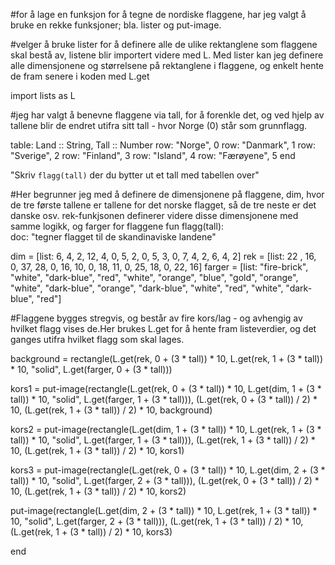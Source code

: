 #for å lage en funksjon for å tegne de nordiske flaggene, har jeg valgt å bruke en rekke funksjoner; bla. lister og put-image.

#velger å bruke lister for å definere alle de ulike rektanglene som flaggene skal bestå av, listene blir importert videre med L. Med lister kan jeg definere alle dimensjonene og størrelsene på rektanglene i flaggene, og enkelt hente de fram senere i koden med L.get

import lists as L 

#jeg har valgt å benevne flaggene via tall, for å forenkle det, og ved hjelp av tallene blir de endret utifra sitt tall - hvor Norge (0) står som grunnflagg.

table: Land :: String, Tall :: Number
 row: "Norge", 0
 row: "Danmark", 1
 row: "Sverige", 2
 row: "Finland", 3
 row: "Island", 4
 row: "Færøyene", 5
end

"Skriv `flagg(tall)` der du bytter ut et tall med tabellen over"

#Her begrunner jeg med å definere de dimensjonene på flaggene, dim, hvor de tre første tallene er tallene for det norske flagget, så de tre neste er det danske osv.  rek-funkjsonen definerer videre disse dimensjonene med samme logikk, og farger for flaggene
fun flagg(tall):  
 doc: "tegner flagget til de skandinaviske landene"

 dim = [list: 6, 4, 2, 12, 4, 0, 5, 2, 0, 5, 3, 0, 7, 4, 2, 6, 4, 2]
 rek = [list: 22 , 16, 0, 37, 28, 0, 16, 10, 0, 18, 11, 0, 25, 18, 0, 22, 16]
 farger = [list: "fire-brick", "white", "dark-blue", "red", "white", "orange", "blue", "gold", "orange", "white", "dark-blue", "orange", "dark-blue", "white", "red", "white", "dark-blue", "red"]

 #Flaggene bygges stregvis, og består av fire kors/lag - og avhengig av hvilket flagg vises de.Her brukes L.get for å hente fram listeverdier, og det ganges utifra hvilket flagg som skal lages. 


 background = rectangle(L.get(rek, 0 + (3 * tall)) * 10, L.get(rek, 1 + (3 * tall)) * 10, "solid", L.get(farger, 0 + (3 * tall)))

 kors1 = put-image(rectangle(L.get(rek, 0 + (3 * tall)) * 10, L.get(dim, 1 + (3 * tall)) * 10, "solid", L.get(farger, 1 + (3 * tall))), (L.get(rek, 0 + (3 * tall)) / 2) * 10, (L.get(rek, 1 + (3 * tall)) / 2) * 10, background)

 kors2 = put-image(rectangle(L.get(dim, 1 + (3 * tall)) * 10, L.get(rek, 1 + (3 * tall)) * 10, "solid", L.get(farger, 1 + (3 * tall))), (L.get(rek, 1 + (3 * tall)) / 2) * 10, (L.get(rek, 1 + (3 * tall)) / 2) * 10, kors1)

 kors3 = put-image(rectangle(L.get(rek, 0 + (3 * tall)) * 10, L.get(dim, 2 + (3 * tall)) * 10, "solid", L.get(farger, 2 + (3 * tall))), (L.get(rek, 0 + (3 * tall)) / 2) * 10, (L.get(rek, 1 + (3 * tall)) / 2) * 10, kors2)

put-image(rectangle(L.get(dim, 2 + (3 * tall)) * 10, L.get(rek, 1 + (3 * tall)) * 10, "solid", L.get(farger, 2 + (3 * tall))), (L.get(rek, 1 + (3 * tall)) / 2) * 10, (L.get(rek, 1 + (3 * tall)) / 2) * 10, kors3)


end
